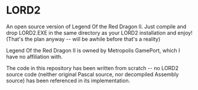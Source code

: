 LORD2
=====

An open source version of Legend Of the Red Dragon II.  Just compile and drop LORD2.EXE in the same directory as your LORD2 installation and enjoy!  (That's the plan anyway -- will be awhile before that's a reality)

Legend Of the Red Dragon II is owned by Metropolis GamePort, which I have no affiliation with.

The code in this repository has been written from scratch -- no LORD2 source code (neither original Pascal source, nor decompiled Assembly source) has been referenced in its implementation.
